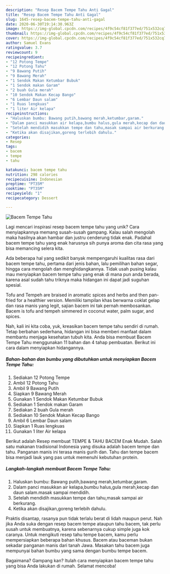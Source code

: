 ```yaml
---
description: "Resep Bacem Tempe Tahu Anti Gagal"
title: "Resep Bacem Tempe Tahu Anti Gagal"
slug: 1645-resep-bacem-tempe-tahu-anti-gagal
date: 2020-06-30T19:14:30.963Z
image: https://img-global.cpcdn.com/recipes/4f9c54cf81f377ed/751x532cq70/bacem-tempe-tahu-foto-resep-utama.jpg
thumbnail: https://img-global.cpcdn.com/recipes/4f9c54cf81f377ed/751x532cq70/bacem-tempe-tahu-foto-resep-utama.jpg
cover: https://img-global.cpcdn.com/recipes/4f9c54cf81f377ed/751x532cq70/bacem-tempe-tahu-foto-resep-utama.jpg
author: Samuel Evans
ratingvalue: 3.7
reviewcount: 9
recipeingredient:
- "12 Potong Tempe"
- "12 Potong Tahu"
- "9 Bawang Putih"
- "9 Bawang Merah"
- "1 Sendok Makan Ketumbar Bubuk"
- "1 Sendok makan Garam"
- "2 buah Gula merah"
- "10 Sendok Makan Kecap Bango"
- "6 Lembar Daun salam"
- "1 Ruas lengkuas"
- "1 liter Air kelapa"
recipeinstructions:
- "Haluskan bumbu: Bawang putih,bawang merah,ketumbar,garam."
- "Dalam panci masukkan air kelapa,bumbu halus,gula merah,kecap dan daun salam.masak sampai mendidih."
- "Setelah mendidih masukkan tempe dan tahu,masak sampai air berkurang."
- "Ketika akan disajikan,goreng terlebih dahulu."
categories:
- Resep
tags:
- bacem
- tempe
- tahu

katakunci: bacem tempe tahu 
nutrition: 298 calories
recipecuisine: Indonesian
preptime: "PT35M"
cooktime: "PT35M"
recipeyield: "1"
recipecategory: Dessert

---
```



![Bacem Tempe Tahu](https://img-global.cpcdn.com/recipes/4f9c54cf81f377ed/751x532cq70/bacem-tempe-tahu-foto-resep-utama.jpg)

Lagi mencari inspirasi resep bacem tempe tahu yang unik? Cara menyiapkannya memang susah-susah gampang. Kalau salah mengolah maka hasilnya akan hambar dan justru cenderung tidak enak. Padahal bacem tempe tahu yang enak harusnya sih punya aroma dan cita rasa yang bisa memancing selera kita.

Ada beberapa hal yang sedikit banyak mempengaruhi kualitas rasa dari bacem tempe tahu, pertama dari jenis bahan, lalu pemilihan bahan segar, hingga cara mengolah dan menghidangkannya. Tidak usah pusing kalau mau menyiapkan bacem tempe tahu yang enak di mana pun anda berada, karena asal sudah tahu triknya maka hidangan ini dapat jadi suguhan spesial.

Tofu and Tempeh are braised in aromatic spices and herbs and then pan-fried for a healthier version. Memiliki tampilan khas berwarna coklat gelap dan rasa manis yang legit, sajian bacem ini tak pernah membosankan. Bacem is tofu and tempeh simmered in coconut water, palm sugar, and spices.


Nah, kali ini kita coba, yuk, kreasikan bacem tempe tahu sendiri di rumah. Tetap berbahan sederhana, hidangan ini bisa memberi manfaat dalam membantu menjaga kesehatan tubuh kita. Anda bisa membuat Bacem Tempe Tahu menggunakan 11 bahan dan 4 tahap pembuatan. Berikut ini cara dalam menyiapkan hidangannya.

<!--inarticleads1-->

##### Bahan-bahan dan bumbu yang dibutuhkan untuk menyiapkan Bacem Tempe Tahu:

1. Sediakan 12 Potong Tempe
1. Ambil 12 Potong Tahu
1. Ambil 9 Bawang Putih
1. Siapkan 9 Bawang Merah
1. Gunakan 1 Sendok Makan Ketumbar Bubuk
1. Sediakan 1 Sendok makan Garam
1. Sediakan 2 buah Gula merah
1. Sediakan 10 Sendok Makan Kecap Bango
1. Ambil 6 Lembar Daun salam
1. Siapkan 1 Ruas lengkuas
1. Gunakan 1 liter Air kelapa


Berikut adalah Resep membuat TEMPE &amp; TAHU BACEM Enak Mudah. Salah satu makanan tradisional Indonesia yang disuka adalah bacem tempe dan tahu. Panganan manis ini terasa manis gurih dan. Tahu dan tempe bacem bisa menjadi lauk yang pas untuk memenuhi kebutuhan protein. 

<!--inarticleads2-->

##### Langkah-langkah membuat Bacem Tempe Tahu:

1. Haluskan bumbu: Bawang putih,bawang merah,ketumbar,garam.
1. Dalam panci masukkan air kelapa,bumbu halus,gula merah,kecap dan daun salam.masak sampai mendidih.
1. Setelah mendidih masukkan tempe dan tahu,masak sampai air berkurang.
1. Ketika akan disajikan,goreng terlebih dahulu.


Praktis disantap, rasanya pun tidak terlalu berat di lidah maupun perut. Nah jika Anda suka dengan resep bacem tempe ataupun tahu bacem, tak perlu susah untuk membuatnya, karena sebenarnya cukup simple juga kok caranya. Untuk mengikuti resep tahu tempe bacem, kamu perlu mempersiapkan beberapa bahan khusus. Bacem atau baceman bukan sekadar panganan manis dari tanah Jawa. Masakan tahu bacem juga mempunyai bahan bumbu yang sama dengan bumbu tempe bacem. 

Bagaimana? Gampang kan? Itulah cara menyiapkan bacem tempe tahu yang bisa Anda lakukan di rumah. Selamat mencoba!
